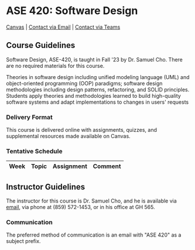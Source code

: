 # ASE 420: Software Design

[Canvas](https://nku.instructure.com/courses/62413) | [Contact via Email](mailto:chos5@nku.edu) | 
[Contact via Teams](https://teams.microsoft.com/l/chat/0/0?users=chos5@nku.edu)

## Course Guidelines

Software Design, ASE-420, is taught in Fall '23 by Dr. Samuel Cho. There are no required materials for this course.

Theories in software design including unified modeling language (UML) and object-oriented programming (OOP) paradigms; software design methodologies including design patterns, refactoring, and SOLID principles. Students apply theories and methodologies learned to build high-quality software systems and adapt implementations to changes in users' requests

### Delivery Format

This course is delivered online with assignments, quizzes, and supplemental resources made available on Canvas.

### Tentative Schedule

| Week | Topic | Assignment | Comment |
|:-----|:------|:-----------|:--------|


## Instructor Guidelines

The instructor for this course is Dr. Samuel Cho, and he is available via [email](mailto:chos5@nku.edu), via phone at (859) 572-1453, or in his office at GH 565.

### Communication

The preferred method of communication is an email with "ASE 420" as a subject prefix.